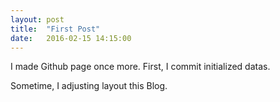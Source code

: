 ```yaml
---
layout: post
title:  "First Post"
date:   2016-02-15 14:15:00
---
```


I made Github page once more. First, I commit initialized datas.

Sometime, I adjusting layout this Blog.
